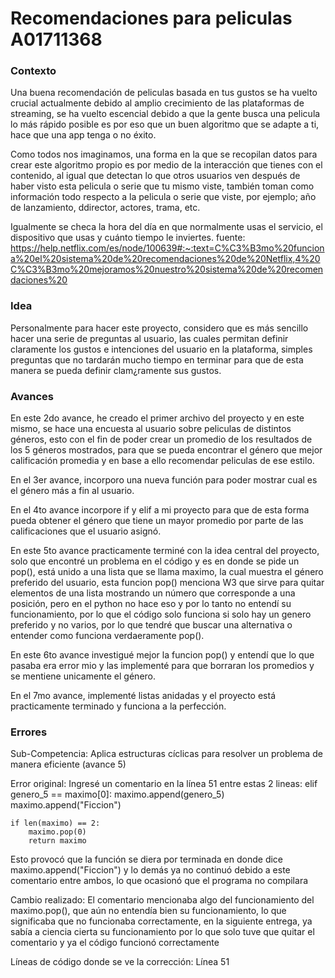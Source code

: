 # Recomendaciones para peliculas   A01711368
### Contexto
Una buena recomendación de peliculas basada en tus gustos se ha vuelto crucial actualmente debido al amplio crecimiento de las plataformas de streaming, se ha vuelto escencial debido a que la gente busca una pelicula lo más rápido posible es por eso que un buen algoritmo que se adapte a ti, hace que una app tenga o no éxito.

Como todos nos imaginamos, una forma en la que se recopilan datos para crear este algoritmo propio es por medio de la interacción que tienes con el contenido, al igual que detectan lo que otros usuarios ven después de haber visto esta pelicula o serie que tu mismo viste, también toman como información todo respecto a la pelicula o serie que viste, por ejemplo; año de lanzamiento, ddirector, actores, trama, etc.

Igualmente se checa la hora del día en que normalmente usas el servicio, el dispositivo que usas y cuánto tiempo le inviertes. fuente: https://help.netflix.com/es/node/100639#:~:text=C%C3%B3mo%20funciona%20el%20sistema%20de%20recomendaciones%20de%20Netflix,4%20C%C3%B3mo%20mejoramos%20nuestro%20sistema%20de%20recomendaciones%20

### Idea
Personalmente para hacer este proyecto, considero que es más sencillo hacer una serie de preguntas al usuario, las cuales permitan definir claramente los gustos e intenciones del usuario en la plataforma, simples preguntas que no tardarán mucho tiempo en terminar para que de esta manera se pueda definir clam¿ramente sus gustos.

### Avances
En este 2do avance, he creado el primer archivo del proyecto y en este mismo, se hace una encuesta al usuario sobre peliculas de distintos géneros, esto con el fin de poder crear un promedio de los resultados de los 5 géneros mostrados, para que se pueda encontrar el género que mejor calificación promedia y en base a ello recomendar peliculas de ese estilo.

En el 3er avance, incorporo una nueva función para poder mostrar cual es el género más a fin al usuario.

En el 4to avance incorpore if y elif a mi proyecto para que de esta forma pueda obtener el género que tiene un mayor promedio por parte de las calificaciones
que el usuario asignó.

En este 5to avance practicamente terminé con la idea central del proyecto, solo que encontré un problema en el código y es en donde se pide un pop(), está unido
a una lista que se llama maximo, la cual muestra el género preferido del usuario, esta funcion pop() menciona W3 que sirve para quitar elementos de una lista 
mostrando un número que corresponde a una posición, pero en el python no hace eso y por lo tanto no entendí su funcionamiento, por lo que el código solo funciona
si solo hay un genero preferido y no varios, por lo que tendré que buscar una alternativa o entender como funciona verdaeramente pop().

En este 6to avance investigué mejor la funcion pop() y entendí que lo que pasaba era error mio y las implementé para que borraran los promedios y se mentiene
unicamente el género.

En el 7mo avance, implementé listas anidadas y el proyecto está practicamente terminado y funciona a la perfección.

### Errores
Sub-Competencia: 
Aplica estructuras cíclicas para resolver un problema de manera eficiente (avance 5)

Error original:
Ingresé un comentario en la línea 51 entre estas 2 lineas:
elif genero_5 == maximo[0]:
        maximo.append(genero_5)
        maximo.append("Ficcion")
        
    if len(maximo) == 2:
        maximo.pop(0)
        return maximo
Esto provocó que la función se diera por terminada en donde dice maximo.append("Ficcion") y lo demás
ya no continuó debido a este comentario entre ambos, lo que ocasionó que el programa no compilara

Cambio realizado:
El comentario mencionaba algo del funcionamiento del maximo.pop(), que aún no entendía bien su
funcionamiento, lo que significaba que no funcionaba correctamente, en la siguiente entrega,
ya sabía a ciencia cierta su funcionamiento por lo que solo tuve que quitar el comentario y ya el
código funcionó correctamente

Líneas de código donde se ve la corrección:
Línea 51
